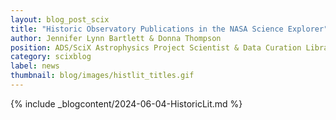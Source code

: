 ```yaml
---
layout: blog_post_scix
title: "Historic Observatory Publications in the NASA Science Explorer"
author: Jennifer Lynn Bartlett & Donna Thompson 
position: ADS/SciX Astrophysics Project Scientist & Data Curation Librarian
category: scixblog
label: news
thumbnail: blog/images/histlit_titles.gif
---
```


{% include _blogcontent/2024-06-04-HistoricLit.md %}
